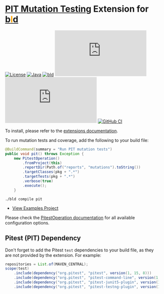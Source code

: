 # [PIT Mutation Testing](https://pitest.org/) Extension for [b<span style="color:orange">l</span>d](https://rife2.com/bldb) 

[![License](https://img.shields.io/badge/license-Apache%20License%202.0-blue.svg)](https://opensource.org/licenses/Apache-2.0)
[![Java](https://img.shields.io/badge/java-17%2B-blue)](https://www.oracle.com/java/technologies/javase/jdk17-archive-downloads.html)
[![bld](https://img.shields.io/badge/1.8.0-FA9052?label=bld&labelColor=2392FF)](https://rife2.com/bld)
[![Release](https://flat.badgen.net/maven/v/metadata-url/repo.rife2.com/releases/com/uwyn/rife2/bld-pitest/maven-metadata.xml?color=blue)](https://repo.rife2.com/#/releases/com/uwyn/rife2/bld-pitest)
[![Snapshot](https://flat.badgen.net/maven/v/metadata-url/repo.rife2.com/snapshots/com/uwyn/rife2/bld-pitest/maven-metadata.xml?label=snapshot)](https://repo.rife2.com/#/snapshots/com/uwyn/rife2/bld-pitest)
[![GitHub CI](https://github.com/rife2/bld-pitest/actions/workflows/bld.yml/badge.svg)](https://github.com/rife2/bld-pitest/actions/workflows/bld.yml)

To install, please refer to the [extensions documentation](https://github.com/rife2/bld/wiki/Extensions).

To run mutation tests and coverage, add the following to your build file:

```java
@BuildCommand(summary = "Run PIT mutation tests")
public void pit() throws Exception {
    new PitestOperation()
        .fromProject(this)
        .reportDir(Path.of("reports", "mutations").toString())
        .targetClasses(pkg + ".*")
        .targetTests(pkg + ".*")
        .verbose(true)
        .execute();
    }
```

```console
./bld compile pit

```

- [View Examples Project](https://github.com/rife2/bld-pitest/blob/master/examples/src/bld/java/com/example/)

Please check the [PitestOperation documentation](https://rife2.github.io/bld-pitest/rife/bld/extension/PitestOperation.html#method-summary) for all available configuration options.

## Pitest (PIT) Dependency

Don't forget to add the Pitest `test` dependencies to your build file, as they are not provided by the extension. For example:

```java
repositories = List.of(MAVEN_CENTRAL);
scope(test)
    .include(dependency("org.pitest", "pitest", version(1, 15, 8)))
    .include(dependency("org.pitest", "pitest-command-line", version(1, 15, 8)))
    .include(dependency("org.pitest", "pitest-junit5-plugin", version(1, 2, 1)))
    .include(dependency("org.pitest", "pitest-testng-plugin", version(1, 0, 0)));
```

